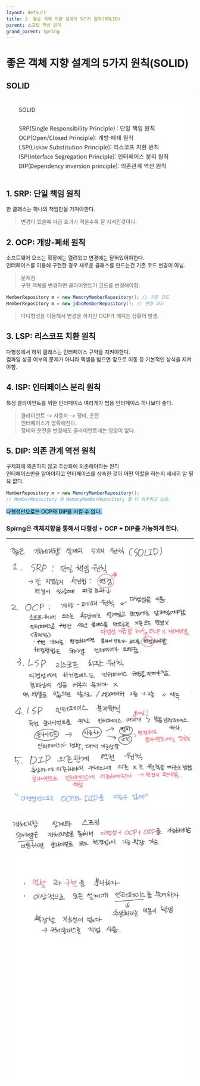 ```yaml
---
layout: default
title: 2. 좋은 객체 지향 설계의 5가지 원칙(SOLID)
parent: 스프링 핵심 원리
grand_parent: Spring
---
```


# 좋은 객체 지향 설계의 5가지 원칙(SOLID)
  

## SOLID
  
![SOLID.png](/assets/images/Spring/core/Section2_1.png)
  
## 1. SRP: 단일 책임 원칙
  
한 클래스는 하나의 책임만을 가져야한다.  
  
>변경이 있을때 파급 효과가 적을수록 잘 지켜진것이다.
  
## 2. OCP: 개방-폐쇄 원칙

소프트웨어 요소는 확장에는 열려있고 변경에는 닫혀있어야한다.  
인터페이스를 이용해 구현한 경우 새로운 클래스를 만드는건 기존 코드 변경이 아님. 

> 문제점  
> 구현 객체를 변경하면 클라이언트가 코드를 변경해야함. 
``` java
MemberRepository m = new MemoryMemberRepository(); // 기준 코드 
MemberRepository m = new jdbcMemberRepository(); // 변경 코드 
``` 
>다다형성을 이용해서 변경을 하지만 OCP가 깨지는 상황이 발생. 
  
## 3. LSP: 리스코프 치환 원칙
  
다형성에서 하위 클래스는 인터페이스 규약을 지켜야한다.  
컴파일 성공 여부의 문제가 아니라 엑셀을 밟으면 앞으로 이동 등 기본적인 상식을 지켜야함. 

## 4. ISP: 인터페이스 분리 원칙

특정 클라이언트를 위한 인터페이스 여러개가 범용 인터페이스 하나보다 좋다.  

>클라이언트 -> 자동차 -> 정비, 운전  
>인터페이스가 명확해진다.  
> 정비와 운전을 변경해도 클라이언트에는 영향이 없다. 
  
## 5. DIP: 의존 관계 역전 원칙

구체화에 의존하지 않고 추상화에 의존해야하는 원칙  
인터페이스만을 알아야하고 인터페이스를 상속한 것이 어떤 역할을 하는지 세세히 알 필요 없다. 
``` java
MemberRepository m = new MemoryMemberRepository();
// MemberRepository 와 MemoryMemberRepository 둘 다 의존하고 있음. 
``` 

<mark style="background-color: skyblue">다형성만으로는 OCP와 DIP를 지킬 수 없다.</mark>  
### Spirng은 객체지향을 통해서 다형성 + OCP + DIP를 가능하게 한다. 


<hr>  

![필기1](/assets/images/Spring/core/Section2_2.png)  
  

![필기2](/assets/images/Spring/core/Section2_3.jpg)